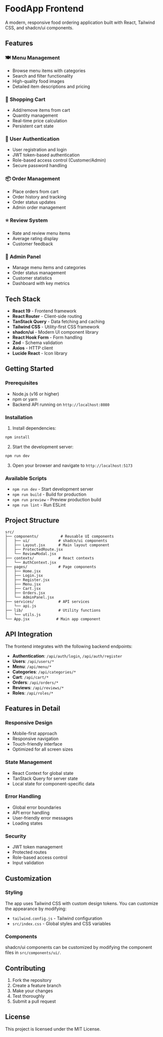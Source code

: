 # FoodApp Frontend

A modern, responsive food ordering application built with React, Tailwind CSS, and shadcn/ui components.

## Features

### 🍽️ **Menu Management**
- Browse menu items with categories
- Search and filter functionality
- High-quality food images
- Detailed item descriptions and pricing

### 🛒 **Shopping Cart**
- Add/remove items from cart
- Quantity management
- Real-time price calculation
- Persistent cart state

### 👤 **User Authentication**
- User registration and login
- JWT token-based authentication
- Role-based access control (Customer/Admin)
- Secure password handling

### 📦 **Order Management**
- Place orders from cart
- Order history and tracking
- Order status updates
- Admin order management

### ⭐ **Review System**
- Rate and review menu items
- Average rating display
- Customer feedback

### 🔧 **Admin Panel**
- Manage menu items and categories
- Order status management
- Customer statistics
- Dashboard with key metrics

## Tech Stack

- **React 19** - Frontend framework
- **React Router** - Client-side routing
- **TanStack Query** - Data fetching and caching
- **Tailwind CSS** - Utility-first CSS framework
- **shadcn/ui** - Modern UI component library
- **React Hook Form** - Form handling
- **Zod** - Schema validation
- **Axios** - HTTP client
- **Lucide React** - Icon library

## Getting Started

### Prerequisites

- Node.js (v16 or higher)
- npm or yarn
- Backend API running on `http://localhost:8080`

### Installation

1. Install dependencies:
```bash
npm install
```

2. Start the development server:
```bash
npm run dev
```

3. Open your browser and navigate to `http://localhost:5173`

### Available Scripts

- `npm run dev` - Start development server
- `npm run build` - Build for production
- `npm run preview` - Preview production build
- `npm run lint` - Run ESLint

## Project Structure

```
src/
├── components/          # Reusable UI components
│   ├── ui/             # shadcn/ui components
│   ├── Layout.jsx      # Main layout component
│   ├── ProtectedRoute.jsx
│   └── ReviewModal.jsx
├── contexts/           # React contexts
│   └── AuthContext.jsx
├── pages/              # Page components
│   ├── Home.jsx
│   ├── Login.jsx
│   ├── Register.jsx
│   ├── Menu.jsx
│   ├── Cart.jsx
│   ├── Orders.jsx
│   └── AdminPanel.jsx
├── services/           # API services
│   └── api.js
├── lib/                # Utility functions
│   └── utils.js
└── App.jsx            # Main app component
```

## API Integration

The frontend integrates with the following backend endpoints:

- **Authentication**: `/api/auth/login`, `/api/auth/register`
- **Users**: `/api/users/*`
- **Menu**: `/api/menu/*`
- **Categories**: `/api/categories/*`
- **Cart**: `/api/cart/*`
- **Orders**: `/api/orders/*`
- **Reviews**: `/api/reviews/*`
- **Roles**: `/api/roles/*`

## Features in Detail

### Responsive Design
- Mobile-first approach
- Responsive navigation
- Touch-friendly interface
- Optimized for all screen sizes

### State Management
- React Context for global state
- TanStack Query for server state
- Local state for component-specific data

### Error Handling
- Global error boundaries
- API error handling
- User-friendly error messages
- Loading states

### Security
- JWT token management
- Protected routes
- Role-based access control
- Input validation

## Customization

### Styling
The app uses Tailwind CSS with custom design tokens. You can customize the appearance by modifying:
- `tailwind.config.js` - Tailwind configuration
- `src/index.css` - Global styles and CSS variables

### Components
shadcn/ui components can be customized by modifying the component files in `src/components/ui/`.

## Contributing

1. Fork the repository
2. Create a feature branch
3. Make your changes
4. Test thoroughly
5. Submit a pull request

## License

This project is licensed under the MIT License.